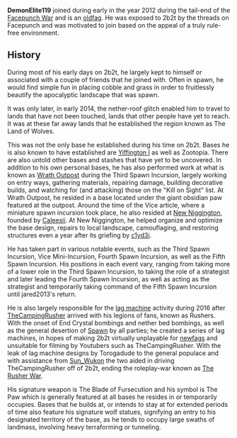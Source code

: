 **DemonElite119** joined during early in the year 2012 during the tail-end of the [Facepunch War](https://2b2t.miraheze.org/wiki/Facepunch_War) and is an [oldfag](https://2b2t.miraheze.org/wiki/oldfag). He was exposed to 2b2t by the threads on Facepunch and was motivated to join based on the appeal of a truly rule-free environment.

## History
During most of his early days on 2b2t, he largely kept to himself or associated with a couple of friends that he joined with. Often in spawn, he would find simple fun in placing cobble and grass in order to fruitlessly beautify the apocalyptic landscape that was spawn.

It was only later, in early 2014, the nether-roof glitch enabled him to travel to lands that have not been touched, lands that other people have yet to reach. It was at these far away lands that he established the region known as The Land of Wolves.

This was not the only base he established during his time on 2b2t. Bases he is also known to have established are [Yiffington I](https://2b2t.miraheze.org/wiki/Yiffington_I) as well as Zootopia. There are also untold other bases and stashes that have yet to be uncovered. In addition to his own personal bases, he has also performed work at what is known as [Wrath Outpost](https://2b2t.miraheze.org/wiki/Wrath_Outpost) during the Third Spawn Incursion, largely working on entry ways, gathering materials, repairing damage, building decorative builds, and watching for (and attacking) those on the "Kill on Sight" list. At Wrath Outpost, he resided in a base located under the giant obsidian paw featured at the outpost. Around the time of the Vice article, where a miniature spawn incursion took place, he also resided at [New Niggington](https://2b2t.miraheze.org/wiki/New_Niggington), founded by [Caleesii](https://2b2t.miraheze.org/wiki/Caleesii). At New Niggington, he helped organize and optimize the base design, repairs to local landscape, camouflaging, and restoring structures even a year after its griefing by [c1yd3i](https://2b2t.miraheze.org/wiki/c1yd3i).

He has taken part in various notable events, such as the Third Spawn Incursion, Vice Mini-Incursion, Fourth Spawn Incursion, as well as the Fifth Spawn Incursion. His positions in each event vary, ranging from taking more of a lower role in the Third Spawn Incursion, to taking the role of a strategist and later leading the Fourth Spawn Incursion, as well as acting as the strategist and temporarily taking command of the Fifth Spawn Incursion until jared2013's return.

He is also largely responsible for the [lag machine](https://2b2t.miraheze.org/wiki/Lag_Machines) activity during 2016 after [TheCampingRusher](https://2b2t.miraheze.org/wiki/TheCampingRusher) arrived with his legions of fans, known as Rushers. With the onset of End Crystal bombings and nether bed bombings, as well as the general desertion of [Spawn](https://2b2t.miraheze.org/wiki/Spawn) by all parties; he created a series of lag machines, in hopes of making 2b2t virtually unplayable for [newfags](https://2b2t.miraheze.org/wiki/newfags) and unsuitable for filming by Youtubers such as TheCampingRusher. With the leak of lag machine designs by Torogadude to the general populace and with assistance from [Sun_Wukon](https://2b2t.miraheze.org/wiki/The_4th_Reich) the two aided in driving TheCampingRusher off of 2b2t, ending the roleplay-war known as [The Rusher War](https://2b2t.miraheze.org/wiki/The_Rusher_War).

His signature weapon is The Blade of Fursecution and his symbol is The Paw which is generally featured at all bases he resides in or temporarily occupies. Bases that he builds at, or intends to stay at for extended periods of time also feature his signature wolf statues, signifying an entry to his designated territory of the base, as he tends to occupy large swaths of landmass, involving heavy terraforming or tunneling.